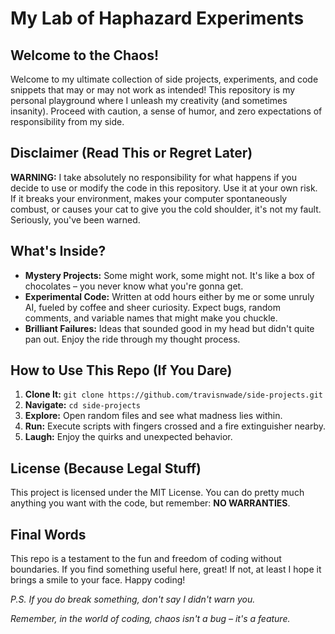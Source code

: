 # My Lab of Haphazard Experiments

## Welcome to the Chaos!

Welcome to my ultimate collection of side projects, experiments, and code snippets that may or may not work as intended! This repository is my personal playground where I unleash my creativity (and sometimes insanity). Proceed with caution, a sense of humor, and zero expectations of responsibility from my side.

## Disclaimer (Read This or Regret Later)

**WARNING:** I take absolutely no responsibility for what happens if you decide to use or modify the code in this repository. Use it at your own risk. If it breaks your environment, makes your computer spontaneously combust, or causes your cat to give you the cold shoulder, it's not my fault. Seriously, you've been warned.

## What's Inside?

- **Mystery Projects:** Some might work, some might not. It's like a box of chocolates – you never know what you're gonna get.
- **Experimental Code:** Written at odd hours either by me or some unruly AI, fueled by coffee and sheer curiosity. Expect bugs, random comments, and variable names that might make you chuckle.
- **Brilliant Failures:** Ideas that sounded good in my head but didn't quite pan out. Enjoy the ride through my thought process.

## How to Use This Repo (If You Dare)

1. **Clone It:** `git clone https://github.com/travisnwade/side-projects.git`
2. **Navigate:** `cd side-projects`
3. **Explore:** Open random files and see what madness lies within.
4. **Run:** Execute scripts with fingers crossed and a fire extinguisher nearby.
5. **Laugh:** Enjoy the quirks and unexpected behavior.

## License (Because Legal Stuff)

This project is licensed under the MIT License. You can do pretty much anything you want with the code, but remember: **NO WARRANTIES**.

## Final Words

This repo is a testament to the fun and freedom of coding without boundaries. If you find something useful here, great! If not, at least I hope it brings a smile to your face. Happy coding!

*P.S. If you do break something, don't say I didn't warn you.*

*Remember, in the world of coding, chaos isn't a bug – it's a feature.*